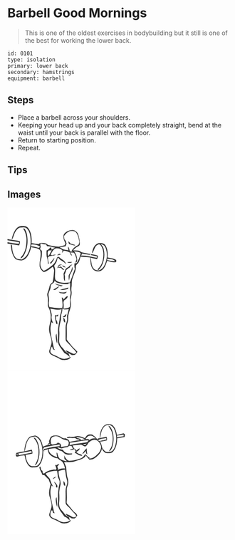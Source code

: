 # Barbell Good Mornings
> This is one of the oldest exercises in bodybuilding but it still is one of the best for working the lower back.

``` 
id: 0101 
type: isolation 
primary: lower back 
secondary: hamstrings 
equipment: barbell 
``` 

## Steps

 - Place a barbell across your shoulders.
 - Keeping your head up and your back completely straight, bend at the waist until your back is parallel with the floor.
 - Return to starting position.
 - Repeat.

## Tips


## Images

<svg width="215pt" height="275pt" viewBox="0 0 215 275" xmlns="http://www.w3.org/2000/svg">
  <g fill="#FFF">
    <path d="M0 0h215v275H0V60.49c1.88.33 3.77.56 5.67.81.36 8.16 1.5 16.88 6.38 23.69 2.5 3.56 7.19 3.64 11.09 4.05 4.04-.19 7.59-2.79 9.92-5.97 3.53-4.89 5.5-10.69 6.86-16.52 4.85 1.69 11.03 1.06 14.78 4.96 3.38 8.25-1.02 16.98-.48 25.49-.53 4.89 3.13 8.89 6.72 11.63 6.13-1.03 10.55-5.82 15.53-9.12.86 2.4 2.5 4.74 2.07 7.4-.52 6.31-1.1 12.63-2.38 18.85-2.1 1.64-4.5 3.39-5.14 6.14-.94 3.91-1.8 7.84-3.39 11.55-1.91 3.77.83 7.68.64 11.58-.02 5.27-1.32 11.34 2.23 15.83 1.45 4.94 2.89 9.99 2.32 15.2.37 6.16-2.65 11.82-2.73 17.92-.58 7.97 4.63 14.98 4.23 22.94-.4 4.97-2.64 9.51-3.89 14.28-.85 2.55 1.15 4.88 3 6.37 3.32 2.18 7.18 3.35 10.68 5.2 3.22 1.44 6.08 4.05 9.79 4.02 4.83.27 10.89-.46 13.1-5.5-3.19 1.4-6.31 3.24-9.88 3.37-4.96.77-9.48-1.88-13.66-4.16-3.72-1.98-8.62-2.67-10.92-6.58-.72-3.44.23-7.17 2.5-9.85.69 1.56 1.15 3.27 2.02 4.77 1.04.4 2.13.66 3.21.96-.49-.51-1.47-1.52-1.96-2.03-2.43-14.75-8.96-29.9-4.1-44.87.71.55 2.15 1.65 2.87 2.2-1.65-3.83-3.44-7.88-2.61-12.16.83-4.41-1.88-8.38-2.26-12.7 6.28.84 12.61 3.04 18.91.93-.11 4.12-1.86 7.88-2.77 11.84-.62 9.05-3.51 17.88-3.08 27.03.52 7.84-2.07 16.33 2.35 23.46 2.79 3.85 5.34 7.89 8.25 11.63 3.47 1.68 6.55 3.93 9.11 6.84-.39-2.27-1.18-4.41-2.21-6.46-4.85-1.55-7.21-6.34-10.53-9.78-2.77-2.88-4.94-6.51-5.15-10.59-.08-5.33.71-10.66.29-15.99-.66-6.23.77-12.43 2.33-18.42 1-3.55-.02-7.33 1.08-10.86.85-3.24 1.77-6.49 1.81-9.87 3.2 2.35 6.98 1.61 10.58.96-.55 3.34-1.35 6.64-2.42 9.86-1.21 3.02.55 6.25-.35 9.32-1.08 4.23-2.7 8.41-2.5 12.85.14 6.37-.08 12.75.06 19.13 0 2.34 1.89 4.01 3.41 5.54 3.86 3.49 6.86 7.79 10.62 11.39 1.61 1.56 3.12 3.27 4.01 5.35-1.36 2.17-4.45 2.61-6.56 1.32-3.79-1.97-7.61-3.86-11.63-5.32 2.1 4.26 6.96 5.3 10.48 7.99 1.54.02 3.09.11 4.63-.03 2.32-1.14 3.66-3.47 4.93-5.6-3.42-3.8-7.58-6.89-10.6-11.07-2.35-3.29-5.6-5.99-7.4-9.63.42-7.03.25-14.08.08-21.13-.18-4.79 2.64-9.1 2.41-13.88-.81-8.36 4.47-15.81 4.76-24.07.06-2.65-.83-5.22-.79-7.87.68-4.69 2.43-9.38 1.58-14.17-.6-3.02-.24-6.08.36-9.06-.02-2.98.17-5.95.42-8.91 1.36-8.21 7.27-15.42 6.51-24.01-.19-2.12 1.99-3.24 3.12-4.73 3.24-3 3.36-7.69 4.75-11.62 5.55.45 11.17.52 16.65 1.6-.09 6.92.16 14.74 4.89 20.27 4 3.79 11.14 4.28 15.3.42 4.47-3.89 6.18-9.82 8.05-15.23 4.95 1.37 10.07 3.39 15.26 2.06.02-1.11.05-2.22.08-3.33-4.36-2.86-9.61-3.43-14.64-4.12.55-7.18.37-14.99-3.85-21.15-2.54-3.73-7.74-3.62-11.73-3.15-7.02 2.43-10.01 10.54-10.66 17.33 4.21-4.53 3.98-12.91 10.53-15.14 2.67-1.36 4.37 1.4 5.48 3.37 3.64 6.14 3.67 13.63 2.64 20.49-.94 6.49-3.72 12.85-8.63 17.31-.06.66-.17 1.99-.23 2.65-2.48-.67-5.51-.92-7.01-3.33-4.29-5.07-3.58-12.02-4.92-18.12 3.57.79 7.15 1.53 10.75 2.19.59-1.85 1.79-3.73 1.12-5.74-4.42-1.97-9.37-1.97-14.04-2.96-3.76-.8-7.51-1.64-11.3-2.32-2.63-.31-4.44-2.54-6.94-3.18-3.07-.52-6.19-.37-9.29-.43 1.93-2.3 4.16-4.38 6.8-5.85 1.51-1.05 3.52-1.69 4.39-3.45.46-5.9-.92-11.78-2.54-17.41-1.32-4.04-4.93-7.03-9.16-7.5-5.76-.26-11.63 2.35-15.04 7.04-1.68 4.8-.14 9.82 2.09 14.14 1.25 1.61-.31 3.11-1.04 4.53-3.3.71-6.49 2.03-9.87 2.25-6.12-.52-12.27-1.23-18.15-3.09-2.69-3.23-7.25-3.08-11.06-3.13-1.9-.16-3.48.97-5.01 1.89-3.8-.47-7.6-1.02-11.36-1.75.61-8.69-.39-18.31-5.91-25.39-2.44-3.67-7.09-3.42-10.97-3.52-5.1.15-9.11 4.16-11.53 8.32-2.48 4.7-4.54 9.73-5.09 15.05 3.3-3.99 3.55-9.49 6.37-13.76 2.09-3.34 5.13-6.95 9.42-6.99 3.22.11 7.12-.76 9.66 1.8 4.82 4.5 5.97 11.52 6.33 17.81.76 8.96-1.01 18.24-5.53 26.04-2.06 3.77-5.64 6.24-9.23 8.41-3.52-.81-7.91-.13-10.49-3.21-4.76-5.62-5.71-13.25-5.99-20.35-.5-.63-1.49-1.89-1.98-2.51 4.66.7 9.28 1.72 13.98 2.25.7-2.28 1.72-4.66 1.08-7.08C13.96 54.75 6.86 54.53 0 53.03V0m26.3 35.44c3.7 5.07 5.38 11.36 5.76 17.55-.09 8.21-.71 16.76-4.73 24.11-1.34 3.22-4.53 5.33-5.39 8.78 3.59-1.29 5.37-4.82 7.09-7.96 3.69-8.08 5.49-17.16 4.6-26.04-.28-5.8-1.55-11.79-5.05-16.54-.57.02-1.71.08-2.28.1m66.45 148.84c1.43.07 2.95.8 4.24-.2 2.12-.84 2.12-3.33 2.32-5.24-1.92 2.12-4 4.11-6.56 5.44m-9.74-2.76c-.72-.12-2.16-.36-2.88-.47-.63 4.99.9 9.8 2.09 14.58.4.29 1.2.86 1.61 1.15.91-3.05-.21-5.86-2.1-8.21-.05-1.76-.16-3.51-.35-5.26 1.25-.05 2.5-.11 3.75-.17.16-1.12.32-2.23.49-3.34-.87.57-1.75 1.14-2.61 1.72m10.78 3.76c1.13 2.7-.14 7.31 3.36 8.35.22-3.14-.3-6.7-3.36-8.35m-12.45 31.73c.26 4.13.77 8.3 2.32 12.17.7-5.64-.82-11.24-.96-16.88-.76 1.46-1.61 2.99-1.36 4.71z"/>
    <path d="M95.35 47.78c2.52-3.45 5.7-6.69 9.75-8.24 3.19-.3 6.89-.58 9.62 1.41 4.4 4.64 5.28 11.24 6.46 17.25-.84 1.74-.57 4.41-2.6 5.25-4.29 1.84-7.58 5.27-10.37 8.91.37.41 1.11 1.22 1.48 1.63-1.53-.11-3.06-.21-4.58-.36-.73-2.77-1.08-5.76-2.96-8.04-.16 2.22.17 4.43.77 6.57-3.79-1.37-8.27-.5-11.5-3.27-1.11-.56-2.2-1.15-3.28-1.77 3.18-.92 6.44-1.57 9.74-1.86.55-1.5 1.13-2.99 1.75-4.46-.52-1.8-1.14-3.57-1.81-5.32-2.57-1.8-2.39-4.9-2.47-7.7m7.35 8.87c.12 1.65-.01 3.88 1.6 4.87 2.85 1.05 5.8 1.87 8.79 2.47.26-.22.78-.64 1.05-.85-2.5-1.08-5.15-1.7-7.75-2.45a47.13 47.13 0 0 0-3.69-4.04zM0 55.2c6.54 1 13.1 1.93 19.61 3.12l-.4 2.85C12.77 60.44 6.37 59.39 0 58.23V55.2z"/>
    <path d="M55.65 64.38c-.67-1.34-.1-2.66.4-3.94 2.92.99 5.99 1.31 9.02 1.72.52.97 1.05 1.94 1.58 2.91 4.68-.46 9 1.62 13.52 2.42-2.15 1.33-4.26 2.91-6.86 3.17l.92-3.03c-.52-.06-1.57-.17-2.09-.23-1.73 2.15-3.77 4.01-6.36 5.05.06 4.25-.46 8.69 1.14 12.72 1.31 3.07.88 6.46 1.38 9.68l1.28-.48c-.37-3.54-1.46-6.97-1.62-10.54 3.72-3.68 9.65-1.76 13.72-4.75-2.16.14-4.3.51-6.31 1.31-.9-.37-1.79-.75-2.69-1.11 2.25-3.85 3.96-8.63 8.46-10.39 2.52-.51 5.16-.07 7.61.66 1.78.17 2.74 1.74 3.92 2.86l-.76 4.21c1.09-1.25 1.96-2.66 2.75-4.11 4 .19 7.66 1.76 11.11 3.67-.4 2.41 1.12 3.97 3.09 5.01-.73-1.94-1.67-3.79-2.67-5.6 1.95.16 3.9.33 5.85.5 2.51 3.15 3.31 7.15 4.34 10.95-.59 1.85-1.23 3.69-1.9 5.52l1.27.12c.54-.85 1.09-1.68 1.65-2.51.11-5.94-1.3-11.84-5.27-16.41 3.74.73 8.44.16 11.26 3.2-1.41 5.84-3.23 11.73-6.9 16.59-1.19.15-2.38.29-3.56.42-.25 3.05-.42 6.19.64 9.13-1.6 4.63-3.48 9.16-4.8 13.89-1.88 3.52-2.17 7.88-5.29 10.67l2.23-.44c.17 4.61-.75 9.29.45 13.83.96 2.69-.16 5.41-.48 8.1-1.2 5.87.75 11.89-.52 17.76-2.35 3.18-7.12 2.68-10.63 3.4.24-3.45.38-6.92-.24-10.34.29-1.15.58-2.3.86-3.45 2.69-1.64 6.22-3.89 6.52-7.26-3.32-.13-4.88 3.64-7.09 5.55-.38-1.75-1.41-2.92-3.09-3.49.75 5.85 2.19 11.92.73 17.77-7.25 1.05-14.44-.57-21.58-1.61-.93-3.04-1.44-6.23-.8-9.38.8-4.04-.73-7.99-.79-12.01.55-4.55 3.88-8.34 3.71-13.05-.44-4.94 6.84-5.14 6.56-10.06 1.38 1.42 2.78 2.98 4.73 3.61 5.94 1.65 12.13 3.06 18.32 2.15l1.75-2.63c-6.29.83-13.01 1.29-18.95-1.39-2.01-1.13-4.39-2.44-4.84-4.93-1.24-7.14 1.72-14.75-1.76-21.49 1.43-2.45 3.14-4.74 4.28-7.33.94-2.23.73-4.84 2.07-6.9 1.96 2.08 3.8 4.4 6.5 5.57 2.99 1.28 5.08 3.82 7.71 5.62-1.68-2.92-3.51-6.07-6.62-7.64-2.2-1.08-4.04-2.68-5.68-4.47-1.08.03-2.13.19-3.16.5-1.4 4.97-3.71 9.87-7.76 13.23-4.58 3.62-9.15 7.39-14.62 9.61-5.77-3.71-7.13-11.1-5.16-17.32 1.83-5.22 2.15-10.78 1.92-16.26-1.1-.99-2.2-1.98-3.3-2.96.53-1.81 1.77-3.66.9-5.57M83.71 80.4c2.02-.28 4.02-.64 6-1.1-1.99-2.57-4.22-.51-6 1.1M70.95 93.93c.81.01 2.41.04 3.21.05.18-.44.56-1.31.74-1.75 2.14-2.17 3.5-4.96 4.28-7.89-2.82 3.14-4.9 6.9-8.23 9.59m29.7-1.93c2.43 1.81 5.99 1.66 8.36-.2-2.79-.1-5.58.01-8.36.2m-14.09 4.71c-1.44 1.89-2.23 4.2-3.3 6.31.49-.64.98-1.27 1.47-1.91 1.93.14 3.85.28 5.78.26 1.11 1.97 2.64 4.18 5.24 3.35-1.88-1.7-3.83-3.32-5.43-5.28-1.51.37-3.04.66-4.56.96.86-3.26 3.91-3.44 6.61-4.18-1.95-.37-4.02-.55-5.81.49m14.46 4.42c-2.22.97-3.78 2.85-4.17 5.26-1.31 2.12-2.76 4.42-2.19 7.04.56 3.53-.62 7.79 2.21 10.57.08-3.04-.15-6.07-.01-9.11-.18-.4-.55-1.19-.73-1.58 1.21-2.64 2.15-5.39 2.94-8.18 1.16-.96 2.31-1.92 3.44-2.91.87-.45 1.74-.89 2.62-1.33.32-.8.64-1.6.97-2.4 1.11-.73 2.21-1.49 3.24-2.33-3.82-.49-5.26 3.67-8.32 4.97m-9.01-3.33c1.8 1.41 3.58 3.25 6.09 2.97-1.74-1.5-3.63-3.17-6.09-2.97m15.51 8.15c-1.31 3.04-3.29 5.78-4.5 8.86.12 2.72.22 5.45.39 8.17.84-2.69 1.74-5.48 1.38-8.34 1.84-4.96 6.28-9.24 4.7-14.96-.86 2.02-1.38 4.16-1.97 6.27m-27.69 21.93c2.88 2.86 7.15 3.25 10.71 4.88l2.64-1.53c-4.6-.44-9.03-1.77-13.35-3.35m-3.08 10.27c1.5.15 3.17 1.14 4.53.1 2.2-1.69 4.31-3.53 6.22-5.55-4.08.78-6.83 4.25-10.75 5.45m11.92.42c4.49.39 9.13.19 13.33-1.61l.68-2.32c-4.48 2.06-9.52 2.05-14.01 3.93m-2.42 3.45c.87 1.2 2.07 2.14 3.6 2.24 3.51.67 8.24 1.73 9.91-2.52-4.38 1.43-9.08 1.62-13.51.28z"/>
    <path d="M40.35 62.01c5.15.03 10.56.8 14.79 4-.57.48-1.71 1.45-2.29 1.94-4.25-1.01-8.42-2.69-12.86-2.68l.36-3.26zM162.18 69.82c-.78-3.13-2.73-5.73-4.77-8.15 3.72.11 6.7 2.65 7.86 6.08 4.01 10.48 2.4 22.76-3.43 32.25-2.12 3.42-5.8 5.44-9.58 6.5 2.07-2.65 4.64-4.93 6.22-7.94 4.68-8.7 5.96-19.14 3.7-28.74zM69.32 72.34c1.76-.28 3.55-.26 5.33-.37-1.53 2.59-3.12 5.17-4.35 7.93l-2.21 1.85c.15-3.08-1.43-7.01 1.23-9.41zM124.23 80.95l1.5-3.57c4.05.74 8.12 1.43 12.17 2.21.54-.27 1.63-.82 2.17-1.09.33.46.99 1.37 1.32 1.82 3.14.58 6.32 1.02 9.38 1.98.5 1.63-.09 2.35-1.76 2.16-8.22-1.35-16.37-3.94-24.78-3.51zM168.33 86.03c4.44.88 10.1.14 13.01 4.36-4.57.09-8.96-1.29-13.43-1.97.11-.6.32-1.79.42-2.39z"/>
  </g>
  <g fill="#333">
    <path d="M12.21 39.18c2.42-4.16 6.43-8.17 11.53-8.32 3.88.1 8.53-.15 10.97 3.52 5.52 7.08 6.52 16.7 5.91 25.39 3.76.73 7.56 1.28 11.36 1.75 1.53-.92 3.11-2.05 5.01-1.89 3.81.05 8.37-.1 11.06 3.13 5.88 1.86 12.03 2.57 18.15 3.09 3.38-.22 6.57-1.54 9.87-2.25.73-1.42 2.29-2.92 1.04-4.53-2.23-4.32-3.77-9.34-2.09-14.14 3.41-4.69 9.28-7.3 15.04-7.04 4.23.47 7.84 3.46 9.16 7.5 1.62 5.63 3 11.51 2.54 17.41-.87 1.76-2.88 2.4-4.39 3.45-2.64 1.47-4.87 3.55-6.8 5.85 3.1.06 6.22-.09 9.29.43 2.5.64 4.31 2.87 6.94 3.18 3.79.68 7.54 1.52 11.3 2.32 4.67.99 9.62.99 14.04 2.96.67 2.01-.53 3.89-1.12 5.74-3.6-.66-7.18-1.4-10.75-2.19 1.34 6.1.63 13.05 4.92 18.12 1.5 2.41 4.53 2.66 7.01 3.33.06-.66.17-1.99.23-2.65 4.91-4.46 7.69-10.82 8.63-17.31 1.03-6.86 1-14.35-2.64-20.49-1.11-1.97-2.81-4.73-5.48-3.37-6.55 2.23-6.32 10.61-10.53 15.14.65-6.79 3.64-14.9 10.66-17.33 3.99-.47 9.19-.58 11.73 3.15 4.22 6.16 4.4 13.97 3.85 21.15 5.03.69 10.28 1.26 14.64 4.12-.03 1.11-.06 2.22-.08 3.33-5.19 1.33-10.31-.69-15.26-2.06-1.87 5.41-3.58 11.34-8.05 15.23-4.16 3.86-11.3 3.37-15.3-.42-4.73-5.53-4.98-13.35-4.89-20.27-5.48-1.08-11.1-1.15-16.65-1.6-1.39 3.93-1.51 8.62-4.75 11.62-1.13 1.49-3.31 2.61-3.12 4.73.76 8.59-5.15 15.8-6.51 24.01-.25 2.96-.44 5.93-.42 8.91-.6 2.98-.96 6.04-.36 9.06.85 4.79-.9 9.48-1.58 14.17-.04 2.65.85 5.22.79 7.87-.29 8.26-5.57 15.71-4.76 24.07.23 4.78-2.59 9.09-2.41 13.88.17 7.05.34 14.1-.08 21.13 1.8 3.64 5.05 6.34 7.4 9.63 3.02 4.18 7.18 7.27 10.6 11.07-1.27 2.13-2.61 4.46-4.93 5.6-1.54.14-3.09.05-4.63.03-3.52-2.69-8.38-3.73-10.48-7.99 4.02 1.46 7.84 3.35 11.63 5.32 2.11 1.29 5.2.85 6.56-1.32-.89-2.08-2.4-3.79-4.01-5.35-3.76-3.6-6.76-7.9-10.62-11.39-1.52-1.53-3.41-3.2-3.41-5.54-.14-6.38.08-12.76-.06-19.13-.2-4.44 1.42-8.62 2.5-12.85.9-3.07-.86-6.3.35-9.32 1.07-3.22 1.87-6.52 2.42-9.86-3.6.65-7.38 1.39-10.58-.96-.04 3.38-.96 6.63-1.81 9.87-1.1 3.53-.08 7.31-1.08 10.86-1.56 5.99-2.99 12.19-2.33 18.42.42 5.33-.37 10.66-.29 15.99.21 4.08 2.38 7.71 5.15 10.59 3.32 3.44 5.68 8.23 10.53 9.78 1.03 2.05 1.82 4.19 2.21 6.46-2.56-2.91-5.64-5.16-9.11-6.84-2.91-3.74-5.46-7.78-8.25-11.63-4.42-7.13-1.83-15.62-2.35-23.46-.43-9.15 2.46-17.98 3.08-27.03.91-3.96 2.66-7.72 2.77-11.84-6.3 2.11-12.63-.09-18.91-.93.38 4.32 3.09 8.29 2.26 12.7-.83 4.28.96 8.33 2.61 12.16-.72-.55-2.16-1.65-2.87-2.2-4.86 14.97 1.67 30.12 4.1 44.87.49.51 1.47 1.52 1.96 2.03-1.08-.3-2.17-.56-3.21-.96-.87-1.5-1.33-3.21-2.02-4.77-2.27 2.68-3.22 6.41-2.5 9.85 2.3 3.91 7.2 4.6 10.92 6.58 4.18 2.28 8.7 4.93 13.66 4.16 3.57-.13 6.69-1.97 9.88-3.37-2.21 5.04-8.27 5.77-13.1 5.5-3.71.03-6.57-2.58-9.79-4.02-3.5-1.85-7.36-3.02-10.68-5.2-1.85-1.49-3.85-3.82-3-6.37 1.25-4.77 3.49-9.31 3.89-14.28.4-7.96-4.81-14.97-4.23-22.94.08-6.1 3.1-11.76 2.73-17.92.57-5.21-.87-10.26-2.32-15.2-3.55-4.49-2.25-10.56-2.23-15.83.19-3.9-2.55-7.81-.64-11.58 1.59-3.71 2.45-7.64 3.39-11.55.64-2.75 3.04-4.5 5.14-6.14 1.28-6.22 1.86-12.54 2.38-18.85.43-2.66-1.21-5-2.07-7.4-4.98 3.3-9.4 8.09-15.53 9.12-3.59-2.74-7.25-6.74-6.72-11.63-.54-8.51 3.86-17.24.48-25.49-3.75-3.9-9.93-3.27-14.78-4.96-1.36 5.83-3.33 11.63-6.86 16.52-2.33 3.18-5.88 5.78-9.92 5.97-3.9-.41-8.59-.49-11.09-4.05-4.88-6.81-6.02-15.53-6.38-23.69-1.9-.25-3.79-.48-5.67-.81v-2.26c6.37 1.16 12.77 2.21 19.21 2.94l.4-2.85C13.1 57.13 6.54 56.2 0 55.2v-2.17c6.86 1.5 13.96 1.72 20.74 3.61.64 2.42-.38 4.8-1.08 7.08-4.7-.53-9.32-1.55-13.98-2.25.49.62 1.48 1.88 1.98 2.51.28 7.1 1.23 14.73 5.99 20.35 2.58 3.08 6.97 2.4 10.49 3.21 3.59-2.17 7.17-4.64 9.23-8.41 4.52-7.8 6.29-17.08 5.53-26.04-.36-6.29-1.51-13.31-6.33-17.81-2.54-2.56-6.44-1.69-9.66-1.8-4.29.04-7.33 3.65-9.42 6.99-2.82 4.27-3.07 9.77-6.37 13.76.55-5.32 2.61-10.35 5.09-15.05m83.14 8.6c.08 2.8-.1 5.9 2.47 7.7.67 1.75 1.29 3.52 1.81 5.32-.62 1.47-1.2 2.96-1.75 4.46-3.3.29-6.56.94-9.74 1.86 1.08.62 2.17 1.21 3.28 1.77 3.23 2.77 7.71 1.9 11.5 3.27-.6-2.14-.93-4.35-.77-6.57 1.88 2.28 2.23 5.27 2.96 8.04 1.52.15 3.05.25 4.58.36-.37-.41-1.11-1.22-1.48-1.63 2.79-3.64 6.08-7.07 10.37-8.91 2.03-.84 1.76-3.51 2.6-5.25-1.18-6.01-2.06-12.61-6.46-17.25-2.73-1.99-6.43-1.71-9.62-1.41-4.05 1.55-7.23 4.79-9.75 8.24m-39.7 16.6c.87 1.91-.37 3.76-.9 5.57 1.1.98 2.2 1.97 3.3 2.96.23 5.48-.09 11.04-1.92 16.26-1.97 6.22-.61 13.61 5.16 17.32 5.47-2.22 10.04-5.99 14.62-9.61 4.05-3.36 6.36-8.26 7.76-13.23 1.03-.31 2.08-.47 3.16-.5 1.64 1.79 3.48 3.39 5.68 4.47 3.11 1.57 4.94 4.72 6.62 7.64-2.63-1.8-4.72-4.34-7.71-5.62-2.7-1.17-4.54-3.49-6.5-5.57-1.34 2.06-1.13 4.67-2.07 6.9-1.14 2.59-2.85 4.88-4.28 7.33 3.48 6.74.52 14.35 1.76 21.49.45 2.49 2.83 3.8 4.84 4.93 5.94 2.68 12.66 2.22 18.95 1.39l-1.75 2.63c-6.19.91-12.38-.5-18.32-2.15-1.95-.63-3.35-2.19-4.73-3.61.28 4.92-7 5.12-6.56 10.06.17 4.71-3.16 8.5-3.71 13.05.06 4.02 1.59 7.97.79 12.01-.64 3.15-.13 6.34.8 9.38 7.14 1.04 14.33 2.66 21.58 1.61 1.46-5.85.02-11.92-.73-17.77 1.68.57 2.71 1.74 3.09 3.49 2.21-1.91 3.77-5.68 7.09-5.55-.3 3.37-3.83 5.62-6.52 7.26-.28 1.15-.57 2.3-.86 3.45.62 3.42.48 6.89.24 10.34 3.51-.72 8.28-.22 10.63-3.4 1.27-5.87-.68-11.89.52-17.76.32-2.69 1.44-5.41.48-8.1-1.2-4.54-.28-9.22-.45-13.83l-2.23.44c3.12-2.79 3.41-7.15 5.29-10.67 1.32-4.73 3.2-9.26 4.8-13.89-1.06-2.94-.89-6.08-.64-9.13 1.18-.13 2.37-.27 3.56-.42 3.67-4.86 5.49-10.75 6.9-16.59-2.82-3.04-7.52-2.47-11.26-3.2 3.97 4.57 5.38 10.47 5.27 16.41-.56.83-1.11 1.66-1.65 2.51l-1.27-.12c.67-1.83 1.31-3.67 1.9-5.52-1.03-3.8-1.83-7.8-4.34-10.95-1.95-.17-3.9-.34-5.85-.5 1 1.81 1.94 3.66 2.67 5.6-1.97-1.04-3.49-2.6-3.09-5.01-3.45-1.91-7.11-3.48-11.11-3.67-.79 1.45-1.66 2.86-2.75 4.11l.76-4.21c-1.18-1.12-2.14-2.69-3.92-2.86-2.45-.73-5.09-1.17-7.61-.66-4.5 1.76-6.21 6.54-8.46 10.39.9.36 1.79.74 2.69 1.11 2.01-.8 4.15-1.17 6.31-1.31-4.07 2.99-10 1.07-13.72 4.75.16 3.57 1.25 7 1.62 10.54l-1.28.48c-.5-3.22-.07-6.61-1.38-9.68-1.6-4.03-1.08-8.47-1.14-12.72 2.59-1.04 4.63-2.9 6.36-5.05.52.06 1.57.17 2.09.23l-.92 3.03c2.6-.26 4.71-1.84 6.86-3.17-4.52-.8-8.84-2.88-13.52-2.42-.53-.97-1.06-1.94-1.58-2.91-3.03-.41-6.1-.73-9.02-1.72-.5 1.28-1.07 2.6-.4 3.94m-15.3-2.37l-.36 3.26c4.44-.01 8.61 1.67 12.86 2.68.58-.49 1.72-1.46 2.29-1.94-4.23-3.2-9.64-3.97-14.79-4m121.83 7.81c2.26 9.6.98 20.04-3.7 28.74-1.58 3.01-4.15 5.29-6.22 7.94 3.78-1.06 7.46-3.08 9.58-6.5 5.83-9.49 7.44-21.77 3.43-32.25-1.16-3.43-4.14-5.97-7.86-6.08 2.04 2.42 3.99 5.02 4.77 8.15m-92.86 2.52c-2.66 2.4-1.08 6.33-1.23 9.41l2.21-1.85c1.23-2.76 2.82-5.34 4.35-7.93-1.78.11-3.57.09-5.33.37m54.91 8.61c8.41-.43 16.56 2.16 24.78 3.51 1.67.19 2.26-.53 1.76-2.16-3.06-.96-6.24-1.4-9.38-1.98-.33-.45-.99-1.36-1.32-1.82-.54.27-1.63.82-2.17 1.09-4.05-.78-8.12-1.47-12.17-2.21l-1.5 3.57m44.1 5.08c-.1.6-.31 1.79-.42 2.39 4.47.68 8.86 2.06 13.43 1.97-2.91-4.22-8.57-3.48-13.01-4.36z"/>
    <path d="M26.3 35.44c.57-.02 1.71-.08 2.28-.1 3.5 4.75 4.77 10.74 5.05 16.54.89 8.88-.91 17.96-4.6 26.04-1.72 3.14-3.5 6.67-7.09 7.96.86-3.45 4.05-5.56 5.39-8.78 4.02-7.35 4.64-15.9 4.73-24.11-.38-6.19-2.06-12.48-5.76-17.55zM102.7 56.65a47.13 47.13 0 0 1 3.69 4.04c2.6.75 5.25 1.37 7.75 2.45-.27.21-.79.63-1.05.85-2.99-.6-5.94-1.42-8.79-2.47-1.61-.99-1.48-3.22-1.6-4.87zM83.71 80.4c1.78-1.61 4.01-3.67 6-1.1-1.98.46-3.98.82-6 1.1zM70.95 93.93c3.33-2.69 5.41-6.45 8.23-9.59-.78 2.93-2.14 5.72-4.28 7.89-.18.44-.56 1.31-.74 1.75-.8-.01-2.4-.04-3.21-.05zM100.65 92c2.78-.19 5.57-.3 8.36-.2-2.37 1.86-5.93 2.01-8.36.2zM86.56 96.71c1.79-1.04 3.86-.86 5.81-.49-2.7.74-5.75.92-6.61 4.18 1.52-.3 3.05-.59 4.56-.96 1.6 1.96 3.55 3.58 5.43 5.28-2.6.83-4.13-1.38-5.24-3.35-1.93.02-3.85-.12-5.78-.26-.49.64-.98 1.27-1.47 1.91 1.07-2.11 1.86-4.42 3.3-6.31zM101.02 101.13c3.06-1.3 4.5-5.46 8.32-4.97-1.03.84-2.13 1.6-3.24 2.33-.33.8-.65 1.6-.97 2.4-.88.44-1.75.88-2.62 1.33-1.13.99-2.28 1.95-3.44 2.91-.79 2.79-1.73 5.54-2.94 8.18.18.39.55 1.18.73 1.58-.14 3.04.09 6.07.01 9.11-2.83-2.78-1.65-7.04-2.21-10.57-.57-2.62.88-4.92 2.19-7.04.39-2.41 1.95-4.29 4.17-5.26z"/>
    <path d="M92.01 97.8c2.46-.2 4.35 1.47 6.09 2.97-2.51.28-4.29-1.56-6.09-2.97zM107.52 105.95c.59-2.11 1.11-4.25 1.97-6.27 1.58 5.72-2.86 10-4.7 14.96.36 2.86-.54 5.65-1.38 8.34-.17-2.72-.27-5.45-.39-8.17 1.21-3.08 3.19-5.82 4.5-8.86zM79.83 127.88c4.32 1.58 8.75 2.91 13.35 3.35l-2.64 1.53c-3.56-1.63-7.83-2.02-10.71-4.88zM76.75 138.15c3.92-1.2 6.67-4.67 10.75-5.45-1.91 2.02-4.02 3.86-6.22 5.55-1.36 1.04-3.03.05-4.53-.1zM88.67 138.57c4.49-1.88 9.53-1.87 14.01-3.93l-.68 2.32c-4.2 1.8-8.84 2-13.33 1.61zM86.25 142.02c4.43 1.34 9.13 1.15 13.51-.28-1.67 4.25-6.4 3.19-9.91 2.52-1.53-.1-2.73-1.04-3.6-2.24zM92.75 184.28c2.56-1.33 4.64-3.32 6.56-5.44-.2 1.91-.2 4.4-2.32 5.24-1.29 1-2.81.27-4.24.2zM83.01 181.52c.86-.58 1.74-1.15 2.61-1.72-.17 1.11-.33 2.22-.49 3.34-1.25.06-2.5.12-3.75.17.19 1.75.3 3.5.35 5.26 1.89 2.35 3.01 5.16 2.1 8.21-.41-.29-1.21-.86-1.61-1.15-1.19-4.78-2.72-9.59-2.09-14.58.72.11 2.16.35 2.88.47zM93.79 185.28c3.06 1.65 3.58 5.21 3.36 8.35-3.5-1.04-2.23-5.65-3.36-8.35zM81.34 217.01c-.25-1.72.6-3.25 1.36-4.71.14 5.64 1.66 11.24.96 16.88-1.55-3.87-2.06-8.04-2.32-12.17z"/>
  </g>
</svg>

<svg width="215pt" height="275pt" viewBox="0 0 215 275" xmlns="http://www.w3.org/2000/svg">
  <g fill="#FFF">
    <path d="M0 0h215v275H0V0m164.08 91.08c-6.8 5.05-8.37 14.26-8.56 22.22l-3.1.28c-.41.7-.82 1.4-1.24 2.1-1.32-4.04-5.53-5.83-8.42-8.59-2.58.02-5.48-.8-7.74.85-2.22 1.02-3.15 3.35-4.34 5.31-4.45-1.88-9.14-4.41-14.13-3.42-4.08.87-8.25 1.93-12.39.78-1.04.9-4.77.4-3.96 2.26 1.67.56 3.41-.15 5.11-.28 2.87.69 5.8.3 8.71.32.42.29 1.26.89 1.68 1.18l.53.46c1.62.34 3.27.57 4.87 1.05.03.35.08 1.05.11 1.4-5.72-.13-11.27 1.34-16.79 2.63.11-3.85-3.86-4.92-6.56-6.44-4.1 1.13-7.03-1.85-10.35-3.53-4.53-1.5-9.87-1.61-14.08.89-1.91 2.03-2.25 5.05-3.53 7.47l.52 2.97c-1.15 1.17-2.29 2.35-3.37 3.59 1.77-.71 3.4-1.68 5.06-2.59l-.36 2.2c-4.3.29-8.32 1.69-12.25 3.41-1.01-7.73-4.59-17.12-13.17-18.88-3.6 1.05-8.04.77-10.62 3.97-5.16 6.34-6.89 14.78-7.3 22.76-4.71.85-9.55 1.32-14.09 2.84.52.88 1.05 1.77 1.59 2.64l.68-2.26c.18 1.13.34 2.26.49 3.4-.78-.64-2.35-1.91-3.13-2.55.21 1.4.05 5.28 2.42 4.78 4.03-.94 8.3-2.33 12.36-2.05 1.16 3.37 1.4 7.07 2.92 10.36 1.8 4.52 5.07 9.6 10.39 10.05 3.67-.5 8.12.36 10.79-2.84 6.19-6.7 7.5-16.4 7.5-25.19.57.14 1.7.41 2.26.55l-1.63-1.42c2.58-.68 5.16-1.34 7.7-2.16-.83 2.79.11 5.66 1.63 8.01 3.74 4.09 8.71 7.09 14.36 7.33 2.25 3.12 6.56 3.74 8.6 7.03 2.1 3.07 2.79 6.79 3.81 10.3-4.38-.64-8.8.13-12.49 2.63.18-.52.55-1.56.74-2.08-.44-1.29-.87-2.59-1.3-3.87 1.2-1.4 2.42-2.8 3.45-4.33-1.76.35-3.36 1.14-4.88 2.06-.75-.15-1.49-.29-2.23-.43.58 2.3 2.04 4.47 1.97 6.88-.65.5-1.93 1.49-2.57 1.99l-.39-1.43c-1.59.44-3.21.8-4.84 1.03-4.76.69-8.91 2.98-12.69 5.83-2.93.8-2.45-2.59-2.88-4.4-2.75-1.4-3.14-4.29-3.04-7.08-.56.28-1.69.85-2.25 1.14.66 4.7 4.02 8.33 5.1 12.88.81.08 2.42.22 3.23.29 2.45 2.47 4.8 5.06 7.52 7.24.71 2.84 1.72 5.61 3.22 8.14-1.79 6.64-3.77 13.61-1.93 20.47 1.75 4.41 2.86 9.04 3.58 13.72.35 6.28-3.32 11.82-4.16 17.87 1.37 5.75 7.98 6.84 12.49 9.22 3.83 1.42 6.98 4.82 11.28 4.73 4.61.2 10.27-.4 12.79-4.87l-1.9-.67c-.34-1.6-.73-3.19-1.13-4.77-5.83-2.26-8.73-8.04-12.87-12.31-3.64-3.78-4.28-9.32-3.65-14.3.44-4.95.23-9.9-.06-14.84.28-4.83 1.28-9.59 2.43-14.27.19-7.6-4.13-14.51-3.42-22.21 3.51-1.03 7.04-2.09 10.7-2.41a69.7 69.7 0 0 1 1.4 8.97c.31 4.08 2.14 7.86 2.55 11.92.02 3.5-1.66 6.68-2.28 10.07-1.05 3.9-.48 7.96-.59 11.94.11 4.71-.23 9.43.09 14.14.96 2.95 3.77 4.6 5.76 6.79 3.06 3.36 5.79 7.02 9.18 10.07 1.5 1.32 2.36 3.13 3.13 4.95-.73.37-2.2 1.1-2.93 1.47-.74-.02-2.21-.07-2.95-.09-3.78-2.52-8.03-4.15-12.17-5.96 1.49 4.72 6.62 5.36 10.13 7.87 1.56.1 3.12.28 4.69.18 2.14-1.25 3.8-3.19 4.73-5.49-.68-.95-1.32-1.94-1.94-2.93-5.43-3.44-8.69-9.15-12.94-13.79-1.4-1.79-3.67-3.57-2.95-6.13.85-6.7.03-13.43.13-20.14.02-4.5 2.78-8.48 2.52-12.99.01-3.12-.61-6.17-1.8-9.05-.97-5.2-1.23-10.53-1.69-15.8-.95-2.86-2.44-5.51-3.45-8.35 6.12-.84 12.54.69 18.4-1.67 5.81-1.9 12-3.25 16.82-7.25.25-.71.74-2.12.99-2.83 1.97 2.62 4.19 5.03 6.39 7.47 2.15-.24 4.39-.26 6.43-1.09 6.6-4.06 13.21-9.66 14.58-17.73 1.6 3.62 4.54 7.77 8.93 7.78 3.38-.2 7.41.34 9.87-2.54 5.44-6.07 6.89-14.64 6.85-22.53 4.27-.73 8.5-1.63 12.78-2.27.09-1.53.17-3.05.24-4.58-.54-.36-1.64-1.08-2.18-1.44-3.68.99-7.42 1.73-11.1 2.7-1.09-5.8-2.62-12.09-7.2-16.17-3.68-3.21-9.14-2.52-13.22-.54m-70.04 94.37c.91 2.64-.4 7.25 3.11 8.11.22-3.03-.31-6.37-3.11-8.11z"/>
    <path d="M162.91 93.95c2.11-2.82 5.9-2.47 8.97-3.29 2.76 1.59 5.88 3.06 7.36 6.08 4.91 9.18 5.14 20.43 1.99 30.22-1.41 3.56-3.25 7.83-7.23 9.06-3.07.29-6.59 1.13-9.36-.68-1.93-1.46-3.19-3.6-4.85-5.33-.84-3.83-1.72-7.76-3.9-11.09 3.89-.04 7.66-1.12 11.45-1.86.58-2.02.4-4.06-.3-6.02-3.69.48-7.33 1.24-10.97 2.01 1.36-6.6 1.93-13.98 6.84-19.1m7.15-1.98c1.15 3.61 4.09 6.3 5.29 9.91 2.5 7.02 2.59 14.8.98 22.03-.78 4.14-3.35 7.55-5.24 11.21 3.03-.78 4.3-3.87 5.39-6.49 2.76-7.84 3.03-16.49 1.16-24.56-1.25-4.58-3.04-9.83-7.58-12.1zM184.45 108.78c3.76-.35 7.44-1.27 11.18-1.74.02.71.05 2.15.06 2.86-3.66.63-7.31 1.25-10.94 2.01-.08-.78-.23-2.35-.3-3.13zM136.42 109.52c2.15-.53 4.5-.73 6.65-.08 2.22 1.13 4 2.92 5.98 4.4-3.88-.95-7.98 0-10.99 2.62-1.22-2.73-4.46-1.25-6.7-1.58 1.52-1.91 2.89-4.13 5.06-5.36zM36.7 113.71c2.39-3.02 6.51-2.49 9.87-3.38 9.15 3.8 11.8 14.54 12.34 23.49.16 8.21-1.04 17.19-6.42 23.73-2.72 3.48-7.6 2.81-11.5 2.8-4.34-1.09-6.78-5.34-8.31-9.22-1.38-3.11-1.91-6.49-2.11-9.87 3.93-.34 7.79-1.22 11.61-2.23-.11-2.2-.49-4.38-1.19-6.47-4.06.68-8.02 1.76-12.04 2.61 2.28-7.23 2.21-15.62 7.75-21.46m7.31-1.45c1.98 2.94 4.43 5.62 5.71 8.98 2.99 7.64 3.17 16.14 1.86 24.16-.8 5-3.33 9.4-5.7 13.78 2.05-.99 3.7-2.66 4.47-4.82 4.58-10.83 4.76-23.45.57-34.42-1.53-3.09-2.86-7.42-6.91-7.68zM74.57 112.41c2.76-2.88 7.3-3.42 10.91-1.96 2.94 1.2 5.38 3.31 8.26 4.64 2.66.98 5.54 1.19 8.16 2.29 2.23 2.76 1.5 6.73-.8 9.24-3.72.31-7.45.82-11.05 1.82.55-2.08 0-4.15-.97-6-1.46-.6-2.9-1.26-4.28-2.02-.93 2.44-3.86 2.3-5.95 3.01-1.81.48-4.67.88-5.41-1.4-.65-3.15-.97-6.91 1.13-9.62zM116.39 112.72l.08-.81c4.85-.36 9.99.73 14.09 3.41-2.17.44-4.35.82-6.51 1.28-1.31-3.31-4.9-2.85-7.66-3.88z"/>
    <path d="M152.4 116.79c3.77-3.12 9.04-3 13.67-3.79.22.48.66 1.42.89 1.9-3.45 2.12-7.88 1.59-11.53 3.34-.76-.37-2.28-1.09-3.03-1.45zM136.26 121.1c3.06-2.59 6.47-5.5 10.77-5.25 5.49.18 9.08 5.37 10.41 10.21 1.1 4.78-1.31 9.48-4.42 12.95-4.34 4.06-8.99 9.46-15.67 8.13.36-.34 1.07-1.03 1.43-1.38-3.73.13-4.7-4.69-8.19-5.59-1.55 3.5-4.48 6.13-8.06 7.44-5.99 2-12.24 3.67-18.58 3.75-4.56-1.07-6.65-5.48-8.42-9.34.09 1.97.23 3.94.38 5.9 1.45 1.32 2.86 2.68 4.17 4.14-3.64.05-6.76-1.98-10.14-3.03-3.83-2.02-5.18-6.6-5.91-10.58-.27-.31-.81-.95-1.08-1.26-.31 2.73.15 5.44.96 8.05-6.43-2.11-14.45-5.8-14.38-13.74 3.75-.37 7.49-1.38 11.27-1.27 3.19 1.1 5.7 3.64 9.07 4.35 2.94.46 4.55 3.1 6.83 4.69 3.6 2.45 8.09 1.86 12.14 1.2.02-.4.08-1.21.11-1.61-5.68.6-12.82-.29-15.45-6.17-3.44-.35-6.89-1.4-9.57-3.66 2.53-.93 4.74.75 7.02 1.57 3.35-1.14 6.79-1.91 10.28-2.48 1.26-.02 1.72-1.37 2.47-2.14 1.41.2 2.81.36 4.23.49.88 1.5 1.71 3.04 2.43 4.63-1.87.43-3.85.71-5.39 1.96 2.8.43 5.48-.48 8.06-1.44.57 1.2 1.15 2.41 1.72 3.62-.47.97-.93 1.94-1.38 2.92 2.04.1 3.63 1.33 5.18 2.53 2.08 1.63 4.78 1.95 7.3 2.38-.21-.46-.61-1.37-.82-1.83-3.2-1.25-7.21-1.82-9.11-5.03 2.58-1.48 5.72-2.57 5.75-6.08-1.94 1.26-3.85 2.56-5.75 3.88-.58-1.85-2.11-2.87-3.8-3.55-.79-1.58-1.57-3.17-2.33-4.75 4.75-.88 9.57-1.55 14.41-1.6 2.42.68 4.26 2.74 6.76 3.18 2.45-1.38 4.15-3.68 5.3-6.19m-10.35 19.18c2.46-1.36 4.12-3.67 5.94-5.73.48 2.04.29 4.71 2.6 5.67-.54-3.32-1.01-6.65-.85-10.02-2.97 3.02-5.85 6.22-7.69 10.08z"/>
    <path d="M105.18 120.68c10.59-.62 20.87-4.17 31.52-3.83-.81 1.08-1.61 2.17-2.42 3.25-9.86 1.55-19.8 2.48-29.52 4.78.1-1.05.32-3.15.42-4.2zM127.04 123.56c2.11-.35 4.23-.67 6.35-.93-.83.75-1.65 1.52-2.55 2.17-1.31-.29-2.54-.8-3.8-1.24zM62.38 128.39c8.46-1.95 17-3.56 25.61-4.69-.01.73-.04 2.17-.06 2.89-2.94.39-5.88.78-8.83 1.08-5.95.61-11.57 2.87-17.47 3.76-.49 1.17-1.01 2.34-1.65 3.44.04-2.35-.24-5.4 2.4-6.48zM18.53 138.59c6.89-.71 13.62-2.38 20.43-3.56 1.65-.68 1.75 1.47 2.22 2.44-7.41 1.66-14.91 2.92-22.32 4.58-.09-.87-.25-2.6-.33-3.46zM64.18 173.08c5.73-3.71 12.59-4.96 19.33-4.88.64 2.89.94 5.84 1.29 8.78.31 3.22 2.52 5.83 3.14 8.95.24 4.44-1.85 8.59-1.88 13.02-1.4 8.28-.37 16.68-1.09 25.02-.13 8.54 6.8 14.49 10.88 21.3 3.82 1.29 6.59 4.02 9.34 6.85-3.41 2.06-7.41 2.8-11.34 2.64-4-.54-7.51-2.63-10.93-4.62-3.67-1.58-8.22-2.48-10.4-6.19-.3-3.09-.44-7.56 2.42-9.44 1.46.98 1.21 3.07 2.06 4.5.93.23 1.88.38 2.83.53-2.2-1.88-1.77-4.88-2.54-7.38-1.79-5.56-2.5-11.38-3.79-17.05-1.34-7.32-2.02-15.31 1.01-22.29.7.62 2.09 1.86 2.79 2.48-1.23-2.81-3.17-5.27-4.09-8.22-.94-2.4-1.17-5.22-3.13-7.09-2.13-2.17-4.15-4.43-5.9-6.91m12.35 9.13c1.94-1.28 3.84-2.61 5.58-4.15-2.4.52-4.97 1.44-5.58 4.15m2.26 3.91c.15 2.4 1.64 4.27 2.99 6.12.22 1.6-.7 4.69 2.03 3.97 1.79-4.36-2.98-6.89-5.02-10.09m2.57 30.89c.27 4.12.69 8.33 2.43 12.14.39-5.62-.92-11.16-1.02-16.76-.86 1.39-1.67 2.91-1.41 4.62z"/>
  </g>
  <g fill="#333">
    <path d="M164.08 91.08c4.08-1.98 9.54-2.67 13.22.54 4.58 4.08 6.11 10.37 7.2 16.17 3.68-.97 7.42-1.71 11.1-2.7.54.36 1.64 1.08 2.18 1.44-.07 1.53-.15 3.05-.24 4.58-4.28.64-8.51 1.54-12.78 2.27.04 7.89-1.41 16.46-6.85 22.53-2.46 2.88-6.49 2.34-9.87 2.54-4.39-.01-7.33-4.16-8.93-7.78-1.37 8.07-7.98 13.67-14.58 17.73-2.04.83-4.28.85-6.43 1.09-2.2-2.44-4.42-4.85-6.39-7.47-.25.71-.74 2.12-.99 2.83-4.82 4-11.01 5.35-16.82 7.25-5.86 2.36-12.28.83-18.4 1.67 1.01 2.84 2.5 5.49 3.45 8.35.46 5.27.72 10.6 1.69 15.8a23.42 23.42 0 0 1 1.8 9.05c.26 4.51-2.5 8.49-2.52 12.99-.1 6.71.72 13.44-.13 20.14-.72 2.56 1.55 4.34 2.95 6.13 4.25 4.64 7.51 10.35 12.94 13.79.62.99 1.26 1.98 1.94 2.93-.93 2.3-2.59 4.24-4.73 5.49-1.57.1-3.13-.08-4.69-.18-3.51-2.51-8.64-3.15-10.13-7.87 4.14 1.81 8.39 3.44 12.17 5.96.74.02 2.21.07 2.95.09.73-.37 2.2-1.1 2.93-1.47-.77-1.82-1.63-3.63-3.13-4.95-3.39-3.05-6.12-6.71-9.18-10.07-1.99-2.19-4.8-3.84-5.76-6.79-.32-4.71.02-9.43-.09-14.14.11-3.98-.46-8.04.59-11.94.62-3.39 2.3-6.57 2.28-10.07-.41-4.06-2.24-7.84-2.55-11.92a69.7 69.7 0 0 0-1.4-8.97c-3.66.32-7.19 1.38-10.7 2.41-.71 7.7 3.61 14.61 3.42 22.21-1.15 4.68-2.15 9.44-2.43 14.27.29 4.94.5 9.89.06 14.84-.63 4.98.01 10.52 3.65 14.3 4.14 4.27 7.04 10.05 12.87 12.31.4 1.58.79 3.17 1.13 4.77l1.9.67c-2.52 4.47-8.18 5.07-12.79 4.87-4.3.09-7.45-3.31-11.28-4.73-4.51-2.38-11.12-3.47-12.49-9.22.84-6.05 4.51-11.59 4.16-17.87-.72-4.68-1.83-9.31-3.58-13.72-1.84-6.86.14-13.83 1.93-20.47-1.5-2.53-2.51-5.3-3.22-8.14-2.72-2.18-5.07-4.77-7.52-7.24-.81-.07-2.42-.21-3.23-.29-1.08-4.55-4.44-8.18-5.1-12.88.56-.29 1.69-.86 2.25-1.14-.1 2.79.29 5.68 3.04 7.08.43 1.81-.05 5.2 2.88 4.4 3.78-2.85 7.93-5.14 12.69-5.83 1.63-.23 3.25-.59 4.84-1.03l.39 1.43c.64-.5 1.92-1.49 2.57-1.99.07-2.41-1.39-4.58-1.97-6.88.74.14 1.48.28 2.23.43 1.52-.92 3.12-1.71 4.88-2.06-1.03 1.53-2.25 2.93-3.45 4.33.43 1.28.86 2.58 1.3 3.87-.19.52-.56 1.56-.74 2.08 3.69-2.5 8.11-3.27 12.49-2.63-1.02-3.51-1.71-7.23-3.81-10.3-2.04-3.29-6.35-3.91-8.6-7.03-5.65-.24-10.62-3.24-14.36-7.33-1.52-2.35-2.46-5.22-1.63-8.01-2.54.82-5.12 1.48-7.7 2.16l1.63 1.42c-.56-.14-1.69-.41-2.26-.55 0 8.79-1.31 18.49-7.5 25.19-2.67 3.2-7.12 2.34-10.79 2.84-5.32-.45-8.59-5.53-10.39-10.05-1.52-3.29-1.76-6.99-2.92-10.36-4.06-.28-8.33 1.11-12.36 2.05-2.37.5-2.21-3.38-2.42-4.78.78.64 2.35 1.91 3.13 2.55a126.4 126.4 0 0 0-.49-3.4l-.68 2.26c-.54-.87-1.07-1.76-1.59-2.64 4.54-1.52 9.38-1.99 14.09-2.84.41-7.98 2.14-16.42 7.3-22.76 2.58-3.2 7.02-2.92 10.62-3.97 8.58 1.76 12.16 11.15 13.17 18.88 3.93-1.72 7.95-3.12 12.25-3.41l.36-2.2c-1.66.91-3.29 1.88-5.06 2.59 1.08-1.24 2.22-2.42 3.37-3.59l-.52-2.97c1.28-2.42 1.62-5.44 3.53-7.47 4.21-2.5 9.55-2.39 14.08-.89 3.32 1.68 6.25 4.66 10.35 3.53 2.7 1.52 6.67 2.59 6.56 6.44 5.52-1.29 11.07-2.76 16.79-2.63-.03-.35-.08-1.05-.11-1.4-1.6-.48-3.25-.71-4.87-1.05l-.53-.46c-.42-.29-1.26-.89-1.68-1.18-2.91-.02-5.84.37-8.71-.32-1.7.13-3.44.84-5.11.28-.81-1.86 2.92-1.36 3.96-2.26 4.14 1.15 8.31.09 12.39-.78 4.99-.99 9.68 1.54 14.13 3.42 1.19-1.96 2.12-4.29 4.34-5.31 2.26-1.65 5.16-.83 7.74-.85 2.89 2.76 7.1 4.55 8.42 8.59.42-.7.83-1.4 1.24-2.1l3.1-.28c.19-7.96 1.76-17.17 8.56-22.22m-1.17 2.87c-4.91 5.12-5.48 12.5-6.84 19.1 3.64-.77 7.28-1.53 10.97-2.01.7 1.96.88 4 .3 6.02-3.79.74-7.56 1.82-11.45 1.86 2.18 3.33 3.06 7.26 3.9 11.09 1.66 1.73 2.92 3.87 4.85 5.33 2.77 1.81 6.29.97 9.36.68 3.98-1.23 5.82-5.5 7.23-9.06 3.15-9.79 2.92-21.04-1.99-30.22-1.48-3.02-4.6-4.49-7.36-6.08-3.07.82-6.86.47-8.97 3.29m21.54 14.83c.07.78.22 2.35.3 3.13 3.63-.76 7.28-1.38 10.94-2.01-.01-.71-.04-2.15-.06-2.86-3.74.47-7.42 1.39-11.18 1.74m-48.03.74c-2.17 1.23-3.54 3.45-5.06 5.36 2.24.33 5.48-1.15 6.7 1.58 3.01-2.62 7.11-3.57 10.99-2.62-1.98-1.48-3.76-3.27-5.98-4.4-2.15-.65-4.5-.45-6.65.08m-99.72 4.19c-5.54 5.84-5.47 14.23-7.75 21.46 4.02-.85 7.98-1.93 12.04-2.61.7 2.09 1.08 4.27 1.19 6.47-3.82 1.01-7.68 1.89-11.61 2.23.2 3.38.73 6.76 2.11 9.87 1.53 3.88 3.97 8.13 8.31 9.22 3.9.01 8.78.68 11.5-2.8 5.38-6.54 6.58-15.52 6.42-23.73-.54-8.95-3.19-19.69-12.34-23.49-3.36.89-7.48.36-9.87 3.38m37.87-1.3c-2.1 2.71-1.78 6.47-1.13 9.62.74 2.28 3.6 1.88 5.41 1.4 2.09-.71 5.02-.57 5.95-3.01 1.38.76 2.82 1.42 4.28 2.02.97 1.85 1.52 3.92.97 6 3.6-1 7.33-1.51 11.05-1.82 2.3-2.51 3.03-6.48.8-9.24-2.62-1.1-5.5-1.31-8.16-2.29-2.88-1.33-5.32-3.44-8.26-4.64-3.61-1.46-8.15-.92-10.91 1.96m41.82.31c2.76 1.03 6.35.57 7.66 3.88 2.16-.46 4.34-.84 6.51-1.28-4.1-2.68-9.24-3.77-14.09-3.41l-.08.81m36.01 4.07c.75.36 2.27 1.08 3.03 1.45 3.65-1.75 8.08-1.22 11.53-3.34-.23-.48-.67-1.42-.89-1.9-4.63.79-9.9.67-13.67 3.79m-16.14 4.31c-1.15 2.51-2.85 4.81-5.3 6.19-2.5-.44-4.34-2.5-6.76-3.18-4.84.05-9.66.72-14.41 1.6.76 1.58 1.54 3.17 2.33 4.75 1.69.68 3.22 1.7 3.8 3.55 1.9-1.32 3.81-2.62 5.75-3.88-.03 3.51-3.17 4.6-5.75 6.08 1.9 3.21 5.91 3.78 9.11 5.03.21.46.61 1.37.82 1.83-2.52-.43-5.22-.75-7.3-2.38-1.55-1.2-3.14-2.43-5.18-2.53.45-.98.91-1.95 1.38-2.92-.57-1.21-1.15-2.42-1.72-3.62-2.58.96-5.26 1.87-8.06 1.44 1.54-1.25 3.52-1.53 5.39-1.96-.72-1.59-1.55-3.13-2.43-4.63-1.42-.13-2.82-.29-4.23-.49-.75.77-1.21 2.12-2.47 2.14-3.49.57-6.93 1.34-10.28 2.48-2.28-.82-4.49-2.5-7.02-1.57 2.68 2.26 6.13 3.31 9.57 3.66 2.63 5.88 9.77 6.77 15.45 6.17-.03.4-.09 1.21-.11 1.61-4.05.66-8.54 1.25-12.14-1.2-2.28-1.59-3.89-4.23-6.83-4.69-3.37-.71-5.88-3.25-9.07-4.35-3.78-.11-7.52.9-11.27 1.27-.07 7.94 7.95 11.63 14.38 13.74-.81-2.61-1.27-5.32-.96-8.05.27.31.81.95 1.08 1.26.73 3.98 2.08 8.56 5.91 10.58 3.38 1.05 6.5 3.08 10.14 3.03-1.31-1.46-2.72-2.82-4.17-4.14-.15-1.96-.29-3.93-.38-5.9 1.77 3.86 3.86 8.27 8.42 9.34 6.34-.08 12.59-1.75 18.58-3.75 3.58-1.31 6.51-3.94 8.06-7.44 3.49.9 4.46 5.72 8.19 5.59-.36.35-1.07 1.04-1.43 1.38 6.68 1.33 11.33-4.07 15.67-8.13 3.11-3.47 5.52-8.17 4.42-12.95-1.33-4.84-4.92-10.03-10.41-10.21-4.3-.25-7.71 2.66-10.77 5.25m-31.08-.42c-.1 1.05-.32 3.15-.42 4.2 9.72-2.3 19.66-3.23 29.52-4.78.81-1.08 1.61-2.17 2.42-3.25-10.65-.34-20.93 3.21-31.52 3.83m21.86 2.88c1.26.44 2.49.95 3.8 1.24.9-.65 1.72-1.42 2.55-2.17-2.12.26-4.24.58-6.35.93m-64.66 4.83c-2.64 1.08-2.36 4.13-2.4 6.48.64-1.1 1.16-2.27 1.65-3.44 5.9-.89 11.52-3.15 17.47-3.76 2.95-.3 5.89-.69 8.83-1.08.02-.72.05-2.16.06-2.89-8.61 1.13-17.15 2.74-25.61 4.69m-43.85 10.2c.08.86.24 2.59.33 3.46 7.41-1.66 14.91-2.92 22.32-4.58-.47-.97-.57-3.12-2.22-2.44-6.81 1.18-13.54 2.85-20.43 3.56m45.65 34.49c1.75 2.48 3.77 4.74 5.9 6.91 1.96 1.87 2.19 4.69 3.13 7.09.92 2.95 2.86 5.41 4.09 8.22-.7-.62-2.09-1.86-2.79-2.48-3.03 6.98-2.35 14.97-1.01 22.29 1.29 5.67 2 11.49 3.79 17.05.77 2.5.34 5.5 2.54 7.38-.95-.15-1.9-.3-2.83-.53-.85-1.43-.6-3.52-2.06-4.5-2.86 1.88-2.72 6.35-2.42 9.44 2.18 3.71 6.73 4.61 10.4 6.19 3.42 1.99 6.93 4.08 10.93 4.62 3.93.16 7.93-.58 11.34-2.64-2.75-2.83-5.52-5.56-9.34-6.85-4.08-6.81-11.01-12.76-10.88-21.3.72-8.34-.31-16.74 1.09-25.02.03-4.43 2.12-8.58 1.88-13.02-.62-3.12-2.83-5.73-3.14-8.95-.35-2.94-.65-5.89-1.29-8.78-6.74-.08-13.6 1.17-19.33 4.88z"/>
    <path d="M170.06 91.97c4.54 2.27 6.33 7.52 7.58 12.1 1.87 8.07 1.6 16.72-1.16 24.56-1.09 2.62-2.36 5.71-5.39 6.49 1.89-3.66 4.46-7.07 5.24-11.21 1.61-7.23 1.52-15.01-.98-22.03-1.2-3.61-4.14-6.3-5.29-9.91zM44.01 112.26c4.05.26 5.38 4.59 6.91 7.68 4.19 10.97 4.01 23.59-.57 34.42-.77 2.16-2.42 3.83-4.47 4.82 2.37-4.38 4.9-8.78 5.7-13.78 1.31-8.02 1.13-16.52-1.86-24.16-1.28-3.36-3.73-6.04-5.71-8.98zM125.91 140.28c1.84-3.86 4.72-7.06 7.69-10.08-.16 3.37.31 6.7.85 10.02-2.31-.96-2.12-3.63-2.6-5.67-1.82 2.06-3.48 4.37-5.94 5.73zM76.53 182.21c.61-2.71 3.18-3.63 5.58-4.15-1.74 1.54-3.64 2.87-5.58 4.15zM94.04 185.45c2.8 1.74 3.33 5.08 3.11 8.11-3.51-.86-2.2-5.47-3.11-8.11zM78.79 186.12c2.04 3.2 6.81 5.73 5.02 10.09-2.73.72-1.81-2.37-2.03-3.97-1.35-1.85-2.84-3.72-2.99-6.12zM81.36 217.01c-.26-1.71.55-3.23 1.41-4.62.1 5.6 1.41 11.14 1.02 16.76-1.74-3.81-2.16-8.02-2.43-12.14z"/>
  </g>
</svg>
